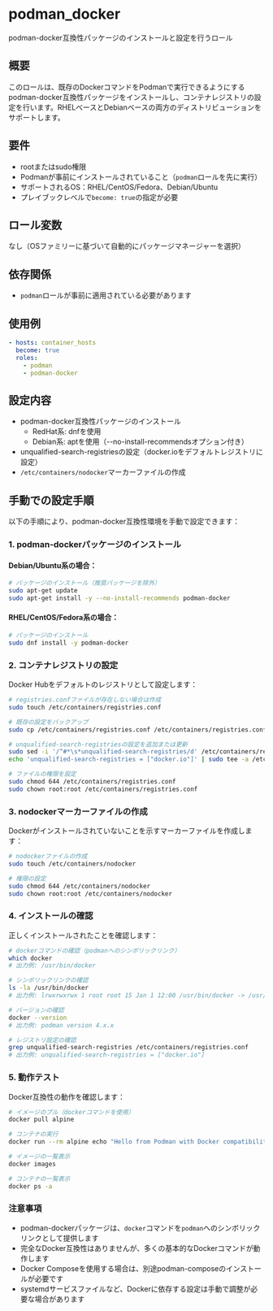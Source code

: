 # podman_docker

podman-docker互換性パッケージのインストールと設定を行うロール

## 概要

このロールは、既存のDockerコマンドをPodmanで実行できるようにするpodman-docker互換性パッケージをインストールし、コンテナレジストリの設定を行います。RHELベースとDebianベースの両方のディストリビューションをサポートします。

## 要件

- rootまたはsudo権限
- Podmanが事前にインストールされていること（`podman`ロールを先に実行）
- サポートされるOS：RHEL/CentOS/Fedora、Debian/Ubuntu
- プレイブックレベルで`become: true`の指定が必要

## ロール変数

なし（OSファミリーに基づいて自動的にパッケージマネージャーを選択）

## 依存関係

- `podman`ロールが事前に適用されている必要があります

## 使用例

```yaml
- hosts: container_hosts
  become: true
  roles:
    - podman
    - podman-docker
```

## 設定内容

- podman-docker互換性パッケージのインストール
  - RedHat系: dnfを使用
  - Debian系: aptを使用（--no-install-recommendsオプション付き）
- unqualified-search-registriesの設定（docker.ioをデフォルトレジストリに設定）
- `/etc/containers/nodocker`マーカーファイルの作成

## 手動での設定手順

以下の手順により、podman-docker互換性環境を手動で設定できます：

### 1. podman-dockerパッケージのインストール

#### Debian/Ubuntu系の場合：

```bash
# パッケージのインストール（推奨パッケージを除外）
sudo apt-get update
sudo apt-get install -y --no-install-recommends podman-docker
```

#### RHEL/CentOS/Fedora系の場合：

```bash
# パッケージのインストール
sudo dnf install -y podman-docker
```

### 2. コンテナレジストリの設定

Docker Hubをデフォルトのレジストリとして設定します：

```bash
# registries.confファイルが存在しない場合は作成
sudo touch /etc/containers/registries.conf

# 既存の設定をバックアップ
sudo cp /etc/containers/registries.conf /etc/containers/registries.conf.bak

# unqualified-search-registriesの設定を追加または更新
sudo sed -i '/^#*\s*unqualified-search-registries/d' /etc/containers/registries.conf
echo 'unqualified-search-registries = ["docker.io"]' | sudo tee -a /etc/containers/registries.conf

# ファイルの権限を設定
sudo chmod 644 /etc/containers/registries.conf
sudo chown root:root /etc/containers/registries.conf
```

### 3. nodockerマーカーファイルの作成

Dockerがインストールされていないことを示すマーカーファイルを作成します：

```bash
# nodockerファイルの作成
sudo touch /etc/containers/nodocker

# 権限の設定
sudo chmod 644 /etc/containers/nodocker
sudo chown root:root /etc/containers/nodocker
```

### 4. インストールの確認

正しくインストールされたことを確認します：

```bash
# dockerコマンドの確認（podmanへのシンボリックリンク）
which docker
# 出力例: /usr/bin/docker

# シンボリックリンクの確認
ls -la /usr/bin/docker
# 出力例: lrwxrwxrwx 1 root root 15 Jan 1 12:00 /usr/bin/docker -> /usr/bin/podman

# バージョンの確認
docker --version
# 出力例: podman version 4.x.x

# レジストリ設定の確認
grep unqualified-search-registries /etc/containers/registries.conf
# 出力例: unqualified-search-registries = ["docker.io"]
```

### 5. 動作テスト

Docker互換性の動作を確認します：

```bash
# イメージのプル（dockerコマンドを使用）
docker pull alpine

# コンテナの実行
docker run --rm alpine echo "Hello from Podman with Docker compatibility!"

# イメージの一覧表示
docker images

# コンテナの一覧表示
docker ps -a
```

### 注意事項

- podman-dockerパッケージは、`docker`コマンドを`podman`へのシンボリックリンクとして提供します
- 完全なDocker互換性はありませんが、多くの基本的なDockerコマンドが動作します
- Docker Composeを使用する場合は、別途podman-composeのインストールが必要です
- systemdサービスファイルなど、Dockerに依存する設定は手動で調整が必要な場合があります